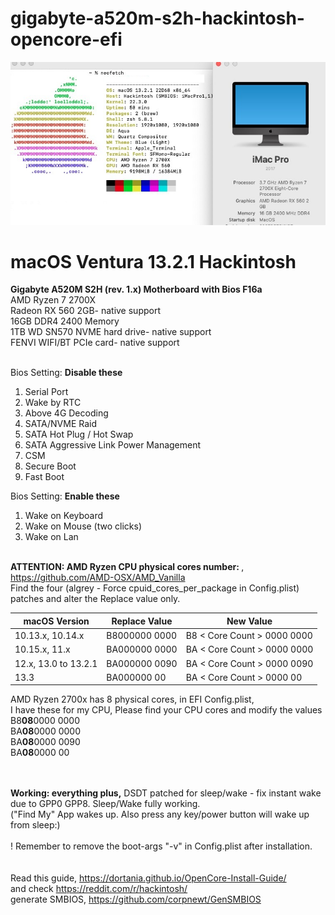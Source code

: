 # gigabyte-a520m-s2h-hackintosh-opencore-efi
<img src="https://github.com/jjone/gigabyte-a520m-s2h-hackintosh-opencore-efi/blob/main/thumbnail_2023-03-18_15-48-47.jpg?raw=true"><br />
<H1>macOS Ventura 13.2.1 Hackintosh </H1>


<b>Gigabyte A520M S2H (rev. 1.x) Motherboard with Bios F16a</b> <br />
AMD Ryzen 7 2700X<br />
Radeon RX 560 2GB-  native support<br />
16GB DDR4 2400 Memory<br />
1TB WD SN570 NVME hard drive-  native support<br />
FENVI WIFI/BT PCIe card-  native support<br />
<br />



Bios Setting: <b>Disable these</b> 
1. Serial Port
2. Wake by RTC 
3. Above 4G Decoding
4. SATA/NVME Raid
5. SATA Hot Plug / Hot Swap
6. SATA Aggressive Link Power Management
7. CSM
8. Secure Boot
9. Fast Boot

Bios Setting: <b>Enable these</b> 
1. Wake on Keyboard
2. Wake on Mouse (two clicks)
3. Wake on Lan
<br /><br />

<b>ATTENTION: AMD Ryzen CPU physical cores number: </b>, https://github.com/AMD-OSX/AMD_Vanilla<br />
Find the four (algrey - Force cpuid_cores_per_package in Config.plist) patches and alter the Replace value only.

<table>
<thead>
<tr>
<th>macOS Version</th>
<th>Replace Value</th>
<th>New Value</th>
</tr>
</thead>
<tbody>
<tr>
<td>10.13.x, 10.14.x</td>
<td>B8000000 0000</td>
<td>B8 &lt; Core Count &gt; 0000 0000</td>
</tr>
<tr>
<td>10.15.x, 11.x</td>
<td>BA000000 0000</td>
<td>BA &lt; Core Count &gt; 0000 0000</td>
</tr>
<tr>
<td>12.x, 13.0 to 13.2.1</td>
<td>BA000000 0090</td>
<td>BA &lt; Core Count &gt; 0000 0090</td>
</tr>
<tr>
<td>13.3</td>
<td>BA000000 00</td>
<td>BA &lt; Core Count &gt; 0000 00</td>
</tr>
</tbody>
</table>

AMD Ryzen 2700x has 8 physical cores, in EFI Config.plist,<br />
I have these for my CPU, Please find your CPU cores and modify the values <br />
B8<b>08</b>0000 0000<br />
BA<b>08</b>0000 0000<br />
BA<b>08</b>0000 0090<br />
BA<b>08</b>0000 00<br />

<br /><br /><b>Working: everything plus,</b>
DSDT patched for sleep/wake  - fix instant wake due to GPP0 GPP8.
Sleep/Wake fully working. 
<br />("Find My" App wakes up. Also press any key/power button will wake up from sleep:)
<br /><br />! Remember to remove the boot-args "-v" in Config.plist after installation.
<br /><br /><br />
Read this guide, https://dortania.github.io/OpenCore-Install-Guide/<br />
and check https://reddit.com/r/hackintosh/<br />
generate SMBIOS, https://github.com/corpnewt/GenSMBIOS<br />
